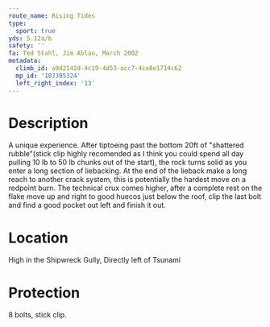 ```yaml
---
route_name: Rising Tides
type:
  sport: true
yds: 5.12a/b
safety: ''
fa: Ted Stahl, Jim Ablao, March 2002
metadata:
  climb_id: a9d2142d-4c19-4d53-acc7-4ce8e1714c62
  mp_id: '107305324'
  left_right_index: '13'
---
```

# Description
A unique experience. After tiptoeing past the bottom 20ft of "shattered rubble"(stick clip highly recomended as I think you could spend all day pulling 10 lb to 50 lb chunks out of the start), the rock turns solid as you enter a long section of liebacking. At the end of the lieback make a long reach to another crack system, this is potentially the hardest move on a redpoint burn. The technical crux comes higher, after a complete rest on the flake move up and right to good huecos just below the roof, clip the last bolt and find a good pocket out left and finish it out.

# Location
High in the Shipwreck Gully, Directly left of Tsunami

# Protection
8 bolts, stick clip.
